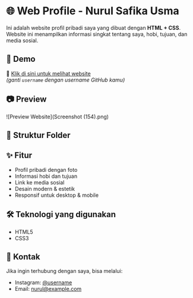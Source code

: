 # 🌐 Web Profile - Nurul Safika Usma

Ini adalah website profil pribadi saya yang dibuat dengan **HTML + CSS**.  
Website ini menampilkan informasi singkat tentang saya, hobi, tujuan, dan media sosial.

## 🚀 Demo
🔗 [Klik di sini untuk melihat website](https://nurul-safika.github.io/web-profile-nurul/)  
*(ganti `username` dengan username GitHub kamu)*

## 📷 Preview
![Preview Website](Screenshot (154).png)  

## 📁 Struktur Folder


## ✨ Fitur
- Profil pribadi dengan foto
- Informasi hobi dan tujuan
- Link ke media sosial
- Desain modern & estetik
- Responsif untuk desktop & mobile

## 🛠️ Teknologi yang digunakan
- HTML5
- CSS3

## 📩 Kontak
Jika ingin terhubung dengan saya, bisa melalui:
- Instagram: [@username](https://www.instagram.com/nurlsafika__?igsh=MXA0ZHlpZnN3djR5MQ=)  
- Email: nurul@example.com

